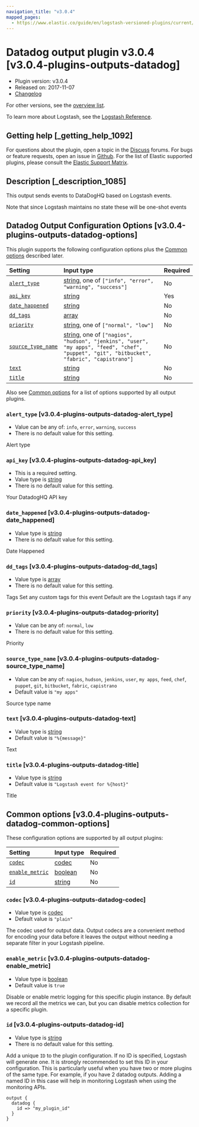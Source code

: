 ```yaml
---
navigation_title: "v3.0.4"
mapped_pages:
  - https://www.elastic.co/guide/en/logstash-versioned-plugins/current/v3.0.4-plugins-outputs-datadog.html
---
```


# Datadog output plugin v3.0.4 [v3.0.4-plugins-outputs-datadog]

* Plugin version: v3.0.4
* Released on: 2017-11-07
* [Changelog](https://github.com/logstash-plugins/logstash-output-datadog/blob/v3.0.4/CHANGELOG.md)

For other versions, see the [overview list](output-datadog-index.md).

To learn more about Logstash, see the [Logstash Reference](https://www.elastic.co/guide/en/logstash/current/index.html).

## Getting help [_getting_help_1092]

For questions about the plugin, open a topic in the [Discuss](http://discuss.elastic.co) forums. For bugs or feature requests, open an issue in [Github](https://github.com/logstash-plugins/logstash-output-datadog). For the list of Elastic supported plugins, please consult the [Elastic Support Matrix](https://www.elastic.co/support/matrix#matrix_logstash_plugins).

## Description [_description_1085]

This output sends events to DataDogHQ based on Logstash events.

Note that since Logstash maintains no state these will be one-shot events

## Datadog Output Configuration Options [v3.0.4-plugins-outputs-datadog-options]

This plugin supports the following configuration options plus the [Common options](v3-0-4-plugins-outputs-datadog.md#v3.0.4-plugins-outputs-datadog-common-options) described later.

| Setting | Input type | Required |
| :- | :- | :- |
| [`alert_type`](v3-0-4-plugins-outputs-datadog.md#v3.0.4-plugins-outputs-datadog-alert_type) | [string](/lsr/value-types.md#string), one of `["info", "error", "warning", "success"]` | No |
| [`api_key`](v3-0-4-plugins-outputs-datadog.md#v3.0.4-plugins-outputs-datadog-api_key) | [string](/lsr/value-types.md#string) | Yes |
| [`date_happened`](v3-0-4-plugins-outputs-datadog.md#v3.0.4-plugins-outputs-datadog-date_happened) | [string](/lsr/value-types.md#string) | No |
| [`dd_tags`](v3-0-4-plugins-outputs-datadog.md#v3.0.4-plugins-outputs-datadog-dd_tags) | [array](/lsr/value-types.md#array) | No |
| [`priority`](v3-0-4-plugins-outputs-datadog.md#v3.0.4-plugins-outputs-datadog-priority) | [string](/lsr/value-types.md#string), one of `["normal", "low"]` | No |
| [`source_type_name`](v3-0-4-plugins-outputs-datadog.md#v3.0.4-plugins-outputs-datadog-source_type_name) | [string](/lsr/value-types.md#string), one of `["nagios", "hudson", "jenkins", "user", "my apps", "feed", "chef", "puppet", "git", "bitbucket", "fabric", "capistrano"]` | No |
| [`text`](v3-0-4-plugins-outputs-datadog.md#v3.0.4-plugins-outputs-datadog-text) | [string](/lsr/value-types.md#string) | No |
| [`title`](v3-0-4-plugins-outputs-datadog.md#v3.0.4-plugins-outputs-datadog-title) | [string](/lsr/value-types.md#string) | No |

Also see [Common options](v3-0-4-plugins-outputs-datadog.md#v3.0.4-plugins-outputs-datadog-common-options) for a list of options supported by all output plugins.

### `alert_type` [v3.0.4-plugins-outputs-datadog-alert_type]

* Value can be any of: `info`, `error`, `warning`, `success`
* There is no default value for this setting.

Alert type

### `api_key` [v3.0.4-plugins-outputs-datadog-api_key]

* This is a required setting.
* Value type is [string](/lsr/value-types.md#string)
* There is no default value for this setting.

Your DatadogHQ API key

### `date_happened` [v3.0.4-plugins-outputs-datadog-date_happened]

* Value type is [string](/lsr/value-types.md#string)
* There is no default value for this setting.

Date Happened

### `dd_tags` [v3.0.4-plugins-outputs-datadog-dd_tags]

* Value type is [array](/lsr/value-types.md#array)
* There is no default value for this setting.

Tags Set any custom tags for this event Default are the Logstash tags if any

### `priority` [v3.0.4-plugins-outputs-datadog-priority]

* Value can be any of: `normal`, `low`
* There is no default value for this setting.

Priority

### `source_type_name` [v3.0.4-plugins-outputs-datadog-source_type_name]

* Value can be any of: `nagios`, `hudson`, `jenkins`, `user`, `my apps`, `feed`, `chef`, `puppet`, `git`, `bitbucket`, `fabric`, `capistrano`
* Default value is `"my apps"`

Source type name

### `text` [v3.0.4-plugins-outputs-datadog-text]

* Value type is [string](/lsr/value-types.md#string)
* Default value is `"%{message}"`

Text

### `title` [v3.0.4-plugins-outputs-datadog-title]

* Value type is [string](/lsr/value-types.md#string)
* Default value is `"Logstash event for %{host}"`

Title

## Common options [v3.0.4-plugins-outputs-datadog-common-options]

These configuration options are supported by all output plugins:

| Setting | Input type | Required |
| :- | :- | :- |
| [`codec`](v3-0-4-plugins-outputs-datadog.md#v3.0.4-plugins-outputs-datadog-codec) | [codec](/lsr/value-types.md#codec) | No |
| [`enable_metric`](v3-0-4-plugins-outputs-datadog.md#v3.0.4-plugins-outputs-datadog-enable_metric) | [boolean](/lsr/value-types.md#boolean) | No |
| [`id`](v3-0-4-plugins-outputs-datadog.md#v3.0.4-plugins-outputs-datadog-id) | [string](/lsr/value-types.md#string) | No |

### `codec` [v3.0.4-plugins-outputs-datadog-codec]

* Value type is [codec](/lsr/value-types.md#codec)
* Default value is `"plain"`

The codec used for output data. Output codecs are a convenient method for encoding your data before it leaves the output without needing a separate filter in your Logstash pipeline.

### `enable_metric` [v3.0.4-plugins-outputs-datadog-enable_metric]

* Value type is [boolean](/lsr/value-types.md#boolean)
* Default value is `true`

Disable or enable metric logging for this specific plugin instance. By default we record all the metrics we can, but you can disable metrics collection for a specific plugin.

### `id` [v3.0.4-plugins-outputs-datadog-id]

* Value type is [string](/lsr/value-types.md#string)
* There is no default value for this setting.

Add a unique `ID` to the plugin configuration. If no ID is specified, Logstash will generate one. It is strongly recommended to set this ID in your configuration. This is particularly useful when you have two or more plugins of the same type. For example, if you have 2 datadog outputs. Adding a named ID in this case will help in monitoring Logstash when using the monitoring APIs.

```
output {
  datadog {
    id => "my_plugin_id"
  }
}
```
